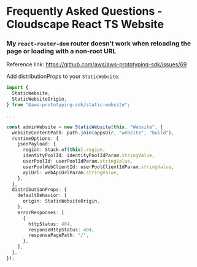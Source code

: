 # Frequently Asked Questions - Cloudscape React TS Website

### My `react-router-dom` router doesn’t work when reloading the page or loading with a non-root URL

Reference link: <https://github.com/aws/aws-prototyping-sdk/issues/69>

Add distributionProps to your `StaticWebsite`:

```ts
import {
  StaticWebsite,
  StaticWebsiteOrigin,
} from "@aws-prototyping-sdk/static-website";

...

const adminWebsite = new StaticWebsite(this, "Website", {
  websiteContentPath: path.join(appsDir, "website", "build"),
  runtimeOptions: {
    jsonPayload: {
      region: Stack.of(this).region,
      identityPoolId: identityPoolIdParam.stringValue,
      userPoolId: userPoolIdParam.stringValue,
      userPoolWebClientId: userPoolClientIdParam.stringValue,
      apiUrl: webApiUrlParam.stringValue,
    },
  },
  distributionProps: {
    defaultBehavior: {
      origin: StaticWebsiteOrigin,
    },
    errorResponses: [
      {
        httpStatus: 404,
        responseHttpStatus: 404,
        responsePagePath: "/",
      },
    ],
  },
});
```
